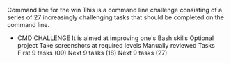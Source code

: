 Command line for the win
 This is a command line challenge consisting of a series of 27 increasingly challenging tasks that should be completed on the command line.
 - CMD CHALLENGE
 It is aimed at improving one's Bash skills
 Optional project
 Take screenshots at required levels
 Manually reviewed
Tasks
First 9 tasks (09)
Next 9 tasks (18)
Next 9 tasks (27)
